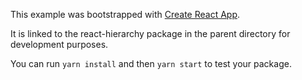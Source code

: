 This example was bootstrapped with [Create React App](https://github.com/facebook/create-react-app).

It is linked to the react-hierarchy package in the parent directory for development purposes.

You can run `yarn install` and then `yarn start` to test your package.
